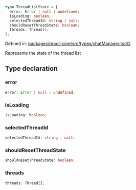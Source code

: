 ```ts
type ThreadListState = {
  error: Error | null | undefined;
  isLoading: boolean;
  selectedThreadId: string | null;
  shouldResetThreadState: boolean;
  threads: Thread[];
};
```

Defined in: [packages/react-core/src/types/chatManager.ts:62](https://github.com/thesysdev/crayon/blob/0127003ed9bff74d06359995c8d9eea4558f4151/js/packages/react-core/src/types/chatManager.ts#L62)

Represents the state of the thread list

## Type declaration

### error

```ts
error: Error | null | undefined;
```

### isLoading

```ts
isLoading: boolean;
```

### selectedThreadId

```ts
selectedThreadId: string | null;
```

### shouldResetThreadState

```ts
shouldResetThreadState: boolean;
```

### threads

```ts
threads: Thread[];
```
